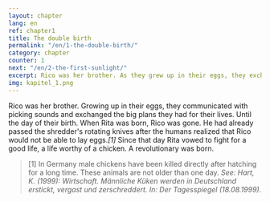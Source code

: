 ```yaml
---
layout: chapter
lang: en
ref: chapter1
title: The double birth
permalink: "/en/1-the-double-birth/"
category: chapter
counter: 1
next: "/en/2-the-first-sunlight/"
excerpt: Rico was her brother. As they grew up in their eggs, they exchanged the big plans they had for their lives with picking sounds ...
img: kapitel_1.png
---
```


Rico was her brother. Growing up in their eggs, they communicated with picking sounds and exchanged the big plans they had for their lives. Until the day of their birth. When Rita was born, Rico was gone. He had already passed the shredder's rotating knives after the humans realized that Rico would not be able to lay eggs._[1]_ Since that day Rita vowed to fight for a good life, a life worthy of a chicken. A revolutionary was born.

> [1] In Germany male chickens have been killed directly after hatching for a long time. These animals are not older than one day.
_See: Hart, K. (1999): Wirtschaft. Männliche Küken werden in Deutschland erstickt, vergast und zerschreddert. In: Der Tagesspiegel (18.08.1999)._
